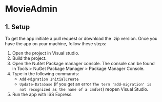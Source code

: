 # MovieAdmin
## 1. Setup
To get the app initiate a pull request or download the .zip version.
Once you have the app on your machine, follow these steps:
1. Open the project in Visual studio.
2. Build the project.
3. Open the NuGet Package manager console. The console can be found in Tools > NuGet Package Manager > Package Manager Console.
4. Type in the following commands:
   * `Add-Migration InitialCreate`
   * `Update-Database` (if you get an error `The term 'add-migration' is not recognized as the name of a cmdlet`) reopen Visual Studio.
5. Run the app with ISS Express.
